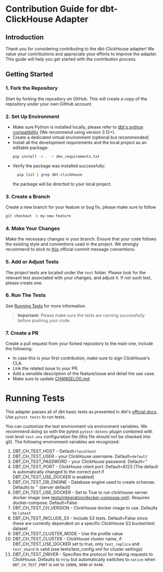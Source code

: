 # Contribution Guide for dbt-ClickHouse Adapter

## Introduction

Thank you for considering contributing to the dbt-ClickHouse adapter! We value your contributions and appreciate your
efforts to improve the adapter. This guide will help you get started with the contribution process.

## Getting Started

### 1. Fork the Repository

Start by forking the repository on GitHub. This will create a copy of the repository under your own GitHub account.

### 2. Set Up Environment

* Make sure Python is installed locally, please refer to [dbt's python compatibility](https://docs.getdbt.com/faqs/Core/install-python-compatibility) (We recommend using version 3.12+).
* Create a dedicated virtual environment (optional but recommended)
* Install all the development requirements and the local project as an editable package:
    ```bash
    pip install -e . -r dev_requirements.txt
    ```
* Verify the package was installed successfully:
  ```bash
    pip list | grep dbt-clickhouse
    ```
  the package will be directed to your local project.

### 3. Create a Branch

Create a new branch for your feature or bug fix, please make sure to follow 

```bash
git checkout -b my-new-feature
```

### 4. Make Your Changes

Make the necessary changes in your branch. Ensure that your code follows the existing style and conventions used in the
project.
We strongly recommend to stick to [this](https://www.conventionalcommits.org/en/v1.0.0/) official commit message conventions.

### 5. Add or Adjust Tests

The project tests are located under the `test` folder. Please look for the relevant test associated with
your changes, and adjust it. If not such test, please create one.

### 6. Run The Tests

See [Running Tests](#running-tests) for more information.

> **Important:** Please make sure the tests are running successfully before pushing your code.

### 7. Create a PR
Create a pull request from your forked repository to the main one, include the following:
* In case this is your first contribution, make sure to sign ClickHouse's CLA.
* Link the related issue to your PR.
* Add a sensible description of the feature/issue and detail the use case.
* Make sure to update [CHANGELOG.md](CHANGELOG.md).


# Running Tests

This adapter passes all of dbt basic tests as presented in dbt's [official docs](https://docs.getdbt.com/docs/contributing/testing-a-new-adapter#testing-your-adapter).
Use `pytest tests` to run tests.

You can customize the test environment via environment variables. We recommend doing so with the pytest `pytest-dotenv` plugin combined with root level `test.env`
configuration file (this file should not be checked into git).  The following environment variables are recognized:

1. DBT_CH_TEST_HOST - Default=`localhost`
2. DBT_CH_TEST_USER - your ClickHouse username. Default=`default`
3. DBT_CH_TEST_PASSWORD - your ClickHouse password. Default=''
4. DBT_CH_TEST_PORT - ClickHouse client port. Default=8123 (The default is automatically changed to the correct port if DBT_CH_TEST_USE_DOCKER is enabled)
5. DBT_CH_TEST_DB_ENGINE - Database engine used to create schemas.  Defaults to '' (server default)
6. DBT_CH_TEST_USE_DOCKER - Set to True to run clickhouse-server docker image (see [tests/integration/docker-compose.yml](./tests/integration/docker-compose.yml)).  Requires docker-compose. Default=False
7. DBT_CH_TEST_CH_VERSION - ClickHouse docker image to use.  Defaults to `latest`
8. DBT_CH_TEST_INCLUDE_S3 - Include S3 tests.  Default=False since these are currently dependent on a specific ClickHouse S3 bucket/test dataset
9. DBT_CH_TEST_CLUSTER_MODE - Use the profile value
10. DBT_CH_TEST_CLUSTER - ClickHouse cluster name, if DBT_CH_TEST_USE_DOCKER set to true, only `test_replica` and `test_shard` is valid (see tests/test_config.xml for cluster settings)
11. DBT_CH_TEST_DRIVER - Specifies the protocol for making requests to ClickHouse. Defaults to `http` but automatically switches to `native` when `DBT_CH_TEST_PORT` is set to `10900`, `9000` or `9440`.
